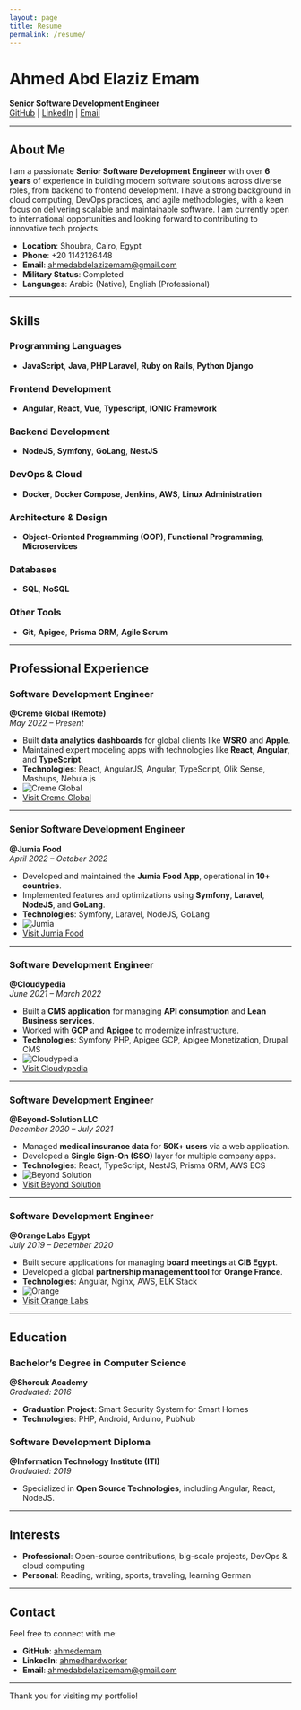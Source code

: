 ```yaml
---
layout: page
title: Resume
permalink: /resume/
---
```


# Ahmed Abd Elaziz Emam  

**Senior Software Development Engineer**  
[GitHub](https://github.com/ahmedemam) | [LinkedIn](https://www.linkedin.com/in/ahmedhardworker/) | [Email](mailto:ahmedabdelazizemam@gmail.com)

---

## About Me  
I am a passionate **Senior Software Development Engineer** with over **6 years** of experience in building modern software solutions across diverse roles, from backend to frontend development. I have a strong background in cloud computing, DevOps practices, and agile methodologies, with a keen focus on delivering scalable and maintainable software. I am currently open to international opportunities and looking forward to contributing to innovative tech projects.

- **Location**: Shoubra, Cairo, Egypt  
- **Phone**: +20 1142126448 
- **Email**: [ahmedabdelazizemam@gmail.com](mailto:ahmedabdelazizemam@gmail.com)  
- **Military Status**: Completed  
- **Languages**: Arabic (Native), English (Professional)  

---

## Skills  

### Programming Languages
- **JavaScript**, **Java**, **PHP Laravel**, **Ruby on Rails**, **Python Django**

### Frontend Development
- **Angular**, **React**, **Vue**, **Typescript**, **IONIC Framework**

### Backend Development
- **NodeJS**, **Symfony**, **GoLang**, **NestJS**

### DevOps & Cloud
- **Docker**, **Docker Compose**, **Jenkins**, **AWS**, **Linux Administration**

### Architecture & Design
- **Object-Oriented Programming (OOP)**, **Functional Programming**, **Microservices**

### Databases
- **SQL**, **NoSQL**

### Other Tools
- **Git**, **Apigee**, **Prisma ORM**, **Agile Scrum**

---

## Professional Experience  

### **Software Development Engineer**  
**@Creme Global (Remote)**  
*May 2022 – Present*  
- Built **data analytics dashboards** for global clients like **WSRO** and **Apple**.  
- Maintained expert modeling apps with technologies like **React**, **Angular**, and **TypeScript**.  
- **Technologies**: React, AngularJS, Angular, TypeScript, Qlik Sense, Mashups, Nebula.js  
- ![Creme Global](https://cremeglobal.com/favicon.ico)  
- [Visit Creme Global](https://cremeglobal.com/)

---

### **Senior Software Development Engineer**  
**@Jumia Food**  
*April 2022 – October 2022*  
- Developed and maintained the **Jumia Food App**, operational in **10+ countries**.  
- Implemented features and optimizations using **Symfony**, **Laravel**, **NodeJS**, and **GoLang**.  
- **Technologies**: Symfony, Laravel, NodeJS, GoLang  
- ![Jumia](https://food.jumia.com.eg/images/jumia-logo.png)  
- [Visit Jumia Food](https://food.jumia.com.eg/)

---

### **Software Development Engineer**  
**@Cloudypedia**  
*June 2021 – March 2022*  
- Built a **CMS application** for managing **API consumption** and **Lean Business services**.  
- Worked with **GCP** and **Apigee** to modernize infrastructure.  
- **Technologies**: Symfony PHP, Apigee GCP, Apigee Monetization, Drupal CMS  
- ![Cloudypedia](https://www.cloudypedia.com/favicon.ico)  
- [Visit Cloudypedia](https://www.cloudypedia.com/)

---

### **Software Development Engineer**  
**@Beyond-Solution LLC**  
*December 2020 – July 2021*  
- Managed **medical insurance data** for **50K+ users** via a web application.  
- Developed a **Single Sign-On (SSO)** layer for multiple company apps.  
- **Technologies**: React, TypeScript, NestJS, Prisma ORM, AWS ECS  
- ![Beyond Solution](https://www.beyond-solution.com/logo.png)  
- [Visit Beyond Solution](https://www.beyond-solution.com/)

---

### **Software Development Engineer**  
**@Orange Labs Egypt**  
*July 2019 – December 2020*  
- Built secure applications for managing **board meetings** at **CIB Egypt**.  
- Developed a global **partnership management tool** for **Orange France**.  
- **Technologies**: Angular, Nginx, AWS, ELK Stack  
- ![Orange](https://www.orange.com/sites/default/files/styles/logos_header/public/orange-logo.png)  
- [Visit Orange Labs](https://www.orange.com/)

---

## Education  

### **Bachelor’s Degree in Computer Science**  
**@Shorouk Academy**  
*Graduated: 2016*  
- **Graduation Project**: Smart Security System for Smart Homes  
- **Technologies**: PHP, Android, Arduino, PubNub  

### **Software Development Diploma**  
**@Information Technology Institute (ITI)**  
*Graduated: 2019*  
- Specialized in **Open Source Technologies**, including Angular, React, NodeJS.  

---

## Interests  
- **Professional**: Open-source contributions, big-scale projects, DevOps & cloud computing  
- **Personal**: Reading, writing, sports, traveling, learning German  

---

## Contact  
Feel free to connect with me:  
- **GitHub**: [ahmedemam](https://github.com/ahmedemam)  
- **LinkedIn**: [ahmedhardworker](https://www.linkedin.com/in/ahmedhardworker/)  
- **Email**: [ahmedabdelazizemam@gmail.com](mailto:ahmedabdelazizemam@gmail.com)

---

Thank you for visiting my portfolio!

